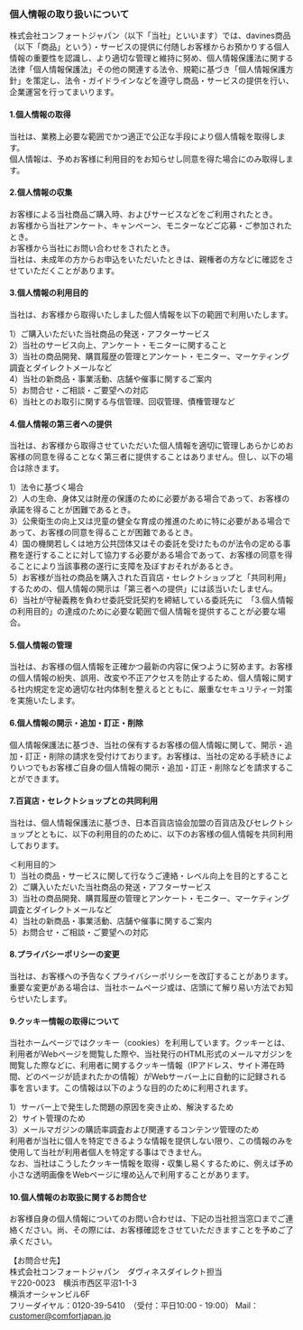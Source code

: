 ### 個人情報の取り扱いについて

株式会社コンフォートジャパン（以下「当社」といいます）では、davines商品（以下「商品」という）・サービスの提供に付随しお客様からお預かりする個人情報の重要性を認識し、より適切な管理と維持に努め、個人情報保護法に関する法律「個人情報保護法」その他の関連する法令、規範に基づき「個人情報保護方針」を策定し、法令・ガイドラインなどを遵守し商品・サービスの提供を行い、企業運営を行ってまいります。

#### 1.個人情報の取得

当社は、業務上必要な範囲でかつ適正で公正な手段により個人情報を取得します。  
個人情報は、予めお客様に利用目的をお知らせし同意を得た場合にのみ取得します。

#### 2.個人情報の収集

お客様による当社商品ご購入時、およびサービスなどをご利用されたとき。  
お客様から当社アンケート、キャンペーン、モニターなどご応募・ご参加されたとき。  
お客様から当社にお問い合わせをされたとき。  
当社は、未成年の方からお申込をいただいたときは、親権者の方などに確認をさせていただくことがあります。  

#### 3.個人情報の利用目的

当社は、お客様から取得いたしました個人情報を以下の範囲で利用いたします。

1）ご購入いただいた当社商品の発送・アフターサービス  
2）当社のサービス向上、アンケート・モニターに関すること  
3）当社の商品開発、購買履歴の管理とアンケート・モニター、マーケティング調査とダイレクトメールなど  
4）当社の新商品・事業活動、店舗や催事に関するご案内  
5）お問合せ・ご相談・ご要望への対応  
6）当社とのお取引に関する与信管理、回収管理、債権管理など  

#### 4.個人情報の第三者への提供

当社は、お客様から取得させていただいた個人情報を適切に管理しあらかじめお客様の同意を得ることなく第三者に提供することはありません。但し、以下の場合は除きます。

1）法令に基づく場合  
2）人の生命、身体又は財産の保護のために必要がある場合であって、お客様の承諾を得ることが困難であるとき。  
3）公衆衛生の向上又は児童の健全な育成の推進のために特に必要がある場合であって、お客様の同意を得ることが困難であるとき。  
4）国の機関若しくは地方公共団体又はその委託を受けたものが法令の定める事務を遂行することに対して協力する必要がある場合であって、お客様の同意を得ることにより当該事務の遂行に支障を及ぼすおそれがあるとき。  
5）お客様が当社の商品を購入された百貨店・セレクトショップと「共同利用」するための、個人情報の開示は「第三者への提供」には該当いたしません。  
6）当社が守秘義務を負わせ委託受託契約を締結している委託先に　「3.個人情報の利用目的」の達成のために必要な範囲で個人情報を提供することが必要な場合。  

#### 5.個人情報の管理

当社は、お客様の個人情報を正確かつ最新の内容に保つように努めます。お客様の個人情報の紛失、誤用、改変や不正アクセスを防止するため、個人情報に関する社内規定を定め適切な社内体制を整えるとともに、厳重なセキュリティー対策を実施いたします。

#### 6.個人情報の開示・追加・訂正・削除

個人情報保護法に基づき、当社の保有するお客様の個人情報に関して、開示・追加・訂正・削除の請求を受付けております。お客様は、当社の定める手続きによりいつでもお客様ご自身の個人情報の開示・追加・訂正・削除などを請求することができます。

#### 7.百貨店・セレクトショップとの共同利用

当社は、個人情報保護法に基づき、日本百貨店協会加盟の百貨店及びセレクトショップとともに、以下の利用目的のために、以下のお客様の個人情報を共同利用しております。

＜利用目的＞  
1）当社の商品・サービスに関して行なうご連絡・レベル向上を目的とすること  
2）ご購入いただいた当社商品の発送・アフターサービス  
3）当社の商品開発、購買履歴の管理とアンケート・モニター、マーケティング調査とダイレクトメールなど  
4）当社の新商品・事業活動、店舗や催事に関するご案内  
5）お問合せ・ご相談・ご要望への対応  

#### 8.プライバシーポリシーの変更

当社は、お客様への予告なくプライバシーポリシーを改訂することがあります。重要な変更がある場合は、当社ホームページ或は、店頭にて解り易い方法でお知らせいたします。

#### 9.クッキー情報の取得について

当社ホームページではクッキー（cookies）を利用しています。クッキーとは、利用者がWebページを閲覧した際や、当社発行のHTML形式のメールマガジンを閲覧した際などに、利用者に関するクッキー情報（IPアドレス、サイト滞在時間、どのページが読まれたかの情報）がWebサーバー上に自動的に記録される事を言います。この情報は以下のような目的のために利用されます。

1）サーバー上で発生した問題の原因を突き止め、解決するため  
2）サイト管理のため  
3）メールマガジンの購読率調査および関連するコンテンツ管理のため  
利用者が当社に個人を特定できるような情報を提供しない限り、この情報のみを使用して当社が利用者個人を特定する事はできません。    
なお、当社はこうしたクッキー情報を取得・収集し易くするために、例えば予め小さな透明画像をWebページに埋め込んで利用することがあります。

#### 10.個人情報のお取扱に関するお問合せ

お客様自身の個人情報についてのお問い合わせは、下記の当社担当窓口までご連絡ください。尚、その際には、お客様確認をさせていただきますことを予めご了承ください。

【お問合せ先】  
株式会社コンフォートジャパン　ダヴィネスダイレクト担当  
〒220-0023　横浜市西区平沼1-1-3  
横浜オーシャンビル6F  
フリーダイヤル：0120-39-5410　（受付：平日10:00 - 19:00） 
Mail：customer@comfortjapan.jp
